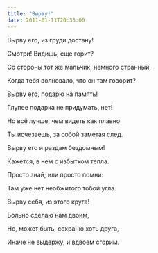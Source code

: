 ```yaml
---
title: "Вырву!"
date: 2011-01-11T20:33:00
---
```


Вырву его, из груди достану!

Смотри! Видишь, еще горит?

Со стороны тот же мальчик, немного странный,

Когда тебя волновало, что он там говорит?



Вырву его, подарю на память!

Глупее подарка не придумать, нет!

Но всё лучше, чем видеть как плавно

Ты исчезаешь, за собой заметая след.



Вырву его и раздам бездомным!

Кажется, в нем с избытком тепла.

Просто знай, или просто помни:

Там уже нет необжитого тобой угла.



Вырву себя, из этого круга!

Больно сделаю нам двоим,

Но, может быть, сохраню хоть друга,

Иначе не выдержу, и вдвоем сгорим.
